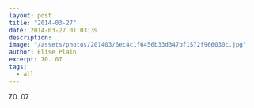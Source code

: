 ```yaml
---
layout: post
title: "2014-03-27"
date: 2014-03-27 01:03:39
description: 
image: "/assets/photos/201403/6ec4c1f6456b33d347bf1572f966030c.jpg"
author: Elise Plain
excerpt: 70. 07
tags: 
  - all
---
```


70. 07
<p></p>
